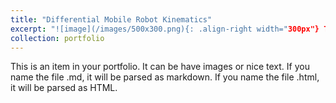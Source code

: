 ```yaml
---
title: "Differential Mobile Robot Kinematics"
excerpt: "![image](/images/500x300.png){: .align-right width="300px"} The ability of a robot to navigate effectively in its environment requires a proper drive kinematic equations. This project uses basic mathematical concepts like rigid-body motion to simulate a simple trajectory"
collection: portfolio
---
```

 <!--<img src='/images/500x300.png'>-->
This is an item in your portfolio. It can be have images or nice text. If you name the file .md, it will be parsed as markdown. If you name the file .html, it will be parsed as HTML. 
